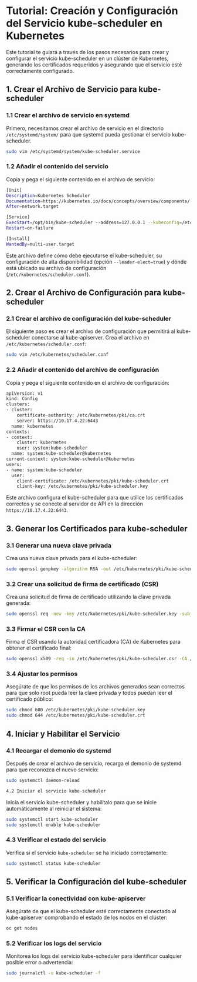 # Tutorial: Creación y Configuración del Servicio kube-scheduler en Kubernetes

Este tutorial te guiará a través de los pasos necesarios para crear y configurar el servicio kube-scheduler en un clúster de Kubernetes, generando los certificados requeridos y asegurando que el servicio esté correctamente configurado.

## 1. Crear el Archivo de Servicio para kube-scheduler

### 1.1 Crear el archivo de servicio en systemd

Primero, necesitamos crear el archivo de servicio en el directorio `/etc/systemd/system/` para que systemd pueda gestionar el servicio kube-scheduler.

```bash
sudo vim /etc/systemd/system/kube-scheduler.service
```


### 1.2 Añadir el contenido del servicio

Copia y pega el siguiente contenido en el archivo de servicio:

```bash
[Unit]
Description=Kubernetes Scheduler
Documentation=https://kubernetes.io/docs/concepts/overview/components/
After=network.target

[Service]
ExecStart=/opt/bin/kube-scheduler --address=127.0.0.1 --kubeconfig=/etc/kubernetes/scheduler.conf --leader-elect=true --v=2
Restart=on-failure

[Install]
WantedBy=multi-user.target
```

Este archivo define cómo debe ejecutarse el kube-scheduler, su configuración de alta disponibilidad (opción `--leader-elect=true`) y dónde está ubicado su archivo de configuración (`/etc/kubernetes/scheduler.conf`).



## 2. Crear el Archivo de Configuración para kube-scheduler

### 2.1 Crear el archivo de configuración del kube-scheduler

El siguiente paso es crear el archivo de configuración que permitirá al kube-scheduler conectarse al kube-apiserver. Crea el archivo en `/etc/kubernetes/scheduler.conf`:


```bash
sudo vim /etc/kubernetes/scheduler.conf
```

### 2.2 Añadir el contenido del archivo de configuración

Copia y pega el siguiente contenido en el archivo de configuración:

```bash
apiVersion: v1
kind: Config
clusters:
- cluster:
    certificate-authority: /etc/kubernetes/pki/ca.crt
    server: https://10.17.4.22:6443
  name: kubernetes
contexts:
- context:
    cluster: kubernetes
    user: system:kube-scheduler
  name: system:kube-scheduler@kubernetes
current-context: system:kube-scheduler@kubernetes
users:
- name: system:kube-scheduler
  user:
    client-certificate: /etc/kubernetes/pki/kube-scheduler.crt
    client-key: /etc/kubernetes/pki/kube-scheduler.key
```

Este archivo configura el kube-scheduler para que utilice los certificados correctos y se conecte al servidor de API en la dirección `https://10.17.4.22:6443`.


## 3. Generar los Certificados para kube-scheduler

### 3.1 Generar una nueva clave privada

Crea una nueva clave privada para el kube-scheduler:

```bash
sudo openssl genpkey -algorithm RSA -out /etc/kubernetes/pki/kube-scheduler.key -pkeyopt rsa_keygen_bits:2048
```

### 3.2 Crear una solicitud de firma de certificado (CSR)

Crea una solicitud de firma de certificado utilizando la clave privada generada:

```bash
sudo openssl req -new -key /etc/kubernetes/pki/kube-scheduler.key -subj "/CN=system:kube-scheduler" -out /etc/kubernetes/pki/kube-scheduler.csr
```

### 3.3 Firmar el CSR con la CA

Firma el CSR usando la autoridad certificadora (CA) de Kubernetes para obtener el certificado final:


```bash
sudo openssl x509 -req -in /etc/kubernetes/pki/kube-scheduler.csr -CA /etc/kubernetes/pki/ca.crt -CAkey /etc/kubernetes/pki/ca.key -CAcreateserial -out /etc/kubernetes/pki/kube-scheduler.crt -days 365
```

### 3.4 Ajustar los permisos

Asegúrate de que los permisos de los archivos generados sean correctos para que solo root pueda leer la clave privada y todos puedan leer el certificado público:

```bash
sudo chmod 600 /etc/kubernetes/pki/kube-scheduler.key
sudo chmod 644 /etc/kubernetes/pki/kube-scheduler.crt
```

## 4. Iniciar y Habilitar el Servicio


### 4.1 Recargar el demonio de systemd

Después de crear el archivo de servicio, recarga el demonio de systemd para que reconozca el nuevo servicio:

```bash
sudo systemctl daemon-reload
```

```bash
4.2 Iniciar el servicio kube-scheduler
```

Inicia el servicio kube-scheduler y habilítalo para que se inicie automáticamente al reiniciar el sistema:
  
```bash
sudo systemctl start kube-scheduler
sudo systemctl enable kube-scheduler
```

### 4.3 Verificar el estado del servicio


Verifica si el servicio `kube-scheduler` se ha iniciado correctamente:

```bash
sudo systemctl status kube-scheduler
```

## 5. Verificar la Configuración del kube-scheduler


### 5.1 Verificar la conectividad con kube-apiserver

Asegúrate de que el kube-scheduler esté correctamente conectado al kube-apiserver comprobando el estado de los nodos en el clúster:
  
```bash
oc get nodes
```
### 5.2 Verificar los logs del servicio

Monitorea los logs del servicio kube-scheduler para identificar cualquier posible error o advertencia:

```bash
sudo journalctl -u kube-scheduler -f
```
